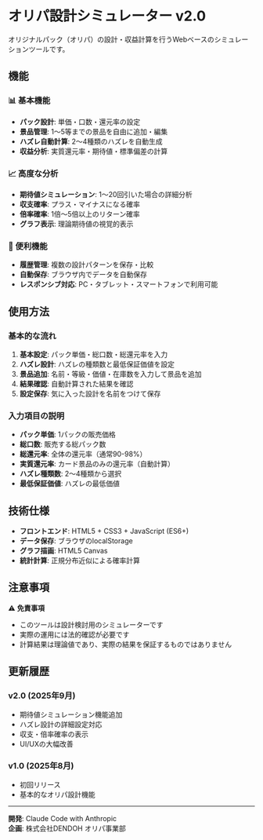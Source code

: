 # オリパ設計シミュレーター v2.0

オリジナルパック（オリパ）の設計・収益計算を行うWebベースのシミュレーションツールです。

## 機能

### 📊 基本機能
- **パック設計**: 単価・口数・還元率の設定
- **景品管理**: 1〜5等までの景品を自由に追加・編集
- **ハズレ自動計算**: 2〜4種類のハズレを自動生成
- **収益分析**: 実質還元率・期待値・標準偏差の計算

### 📈 高度な分析
- **期待値シミュレーション**: 1〜20回引いた場合の詳細分析
- **収支確率**: プラス・マイナスになる確率
- **倍率確率**: 1倍〜5倍以上のリターン確率
- **グラフ表示**: 理論期待値の視覚的表示

### 💾 便利機能
- **履歴管理**: 複数の設計パターンを保存・比較
- **自動保存**: ブラウザ内でデータを自動保存
- **レスポンシブ対応**: PC・タブレット・スマートフォンで利用可能

## 使用方法

### 基本的な流れ
1. **基本設定**: パック単価・総口数・総還元率を入力
2. **ハズレ設計**: ハズレの種類数と最低保証価値を設定  
3. **景品追加**: 名前・等級・価値・在庫数を入力して景品を追加
4. **結果確認**: 自動計算された結果を確認
5. **設定保存**: 気に入った設計を名前をつけて保存

### 入力項目の説明
- **パック単価**: 1パックの販売価格
- **総口数**: 販売する総パック数
- **総還元率**: 全体の還元率（通常90-98%）
- **実質還元率**: カード景品のみの還元率（自動計算）
- **ハズレ種類数**: 2〜4種類から選択
- **最低保証価値**: ハズレの最低価値

## 技術仕様

- **フロントエンド**: HTML5 + CSS3 + JavaScript (ES6+)
- **データ保存**: ブラウザのlocalStorage
- **グラフ描画**: HTML5 Canvas
- **統計計算**: 正規分布近似による確率計算

## 注意事項

⚠️ **免責事項**
- このツールは設計検討用のシミュレーターです
- 実際の運用には法的確認が必要です
- 計算結果は理論値であり、実際の結果を保証するものではありません

## 更新履歴

### v2.0 (2025年9月)
- 期待値シミュレーション機能追加
- ハズレ設計の詳細設定対応
- 収支・倍率確率の表示
- UI/UXの大幅改善

### v1.0 (2025年8月)
- 初回リリース
- 基本的なオリパ設計機能

---

**開発**: Claude Code with Anthropic  
**企画**: 株式会社DENDOH オリパ事業部
